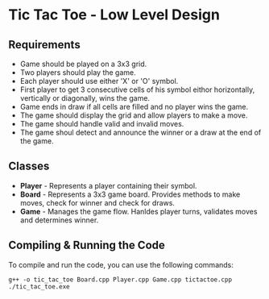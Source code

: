 # Tic Tac Toe - Low Level Design

## Requirements
- Game should be played on a 3x3 grid.
- Two players should play the game.
- Each player should use either 'X' or 'O' symbol.
- First player to get 3 consecutive cells of his symbol eithor horizontally, vertically or diagonally, wins the game.
- Game ends in draw if all cells are filled and no player wins the game.
- The game should display the grid and allow players to make a move.
- The game should handle valid and invalid moves.
- The game shoul detect and announce the winner or a draw at the end of the game.

## Classes
- **Player** - Represents a player containing their symbol.
- **Board** - Represents a 3x3 game board. Provides methods to make moves, check for winner and check for draws.
- **Game** - Manages the game flow. Hanldes player turns, validates moves and determines winner.

## Compiling & Running the Code
To compile and run the code, you can use the following commands:
```
g++ -o tic_tac_toe Board.cpp Player.cpp Game.cpp tictactoe.cpp
./tic_tac_toe.exe
```
